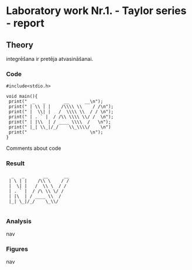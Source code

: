 # Laboratory work Nr.1. - Taylor series - report

## Theory
integrēšana ir pretēja atvasināšanai.

### Code
```
#include<stdio.h>

void main(){
 print("  _   _       __      __\n");
 print(" | \\ | |    /\\\\ \\    / /\n");
 print(" |  \\| |   /  \\\\ \\  / / \n");
 print(" | . ` |  / /\\ \\\\ \\/ /  \n");
 print(" | |\\  | / ____ \\\\  /   \n");
 print(" |_| \\_|/_/    \\_\\\\/    \n")
 print("                        \n");
}
```
Comments about code  

### Result
```
  _   _       __      __
 | \ | |    /\\ \    / /
 |  \| |   /  \\ \  / / 
 | . ` |  / /\ \\ \/ /  
 | |\  | / ____ \\  /   
 |_| \_|/_/    \_\\/    
                        
```

### Analysis
nav 

### Figures
nav
